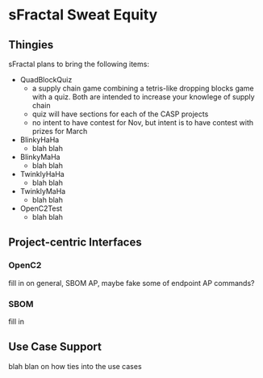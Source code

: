 # sFractal Sweat Equity

## Thingies
sFractal plans to bring the following items:
* QuadBlockQuiz
  - a supply chain game combining a tetris-like dropping blocks game with a quiz. Both are intended to increase your knowlege of supply chain
  - quiz will have sections for each of the CASP projects
  - no intent to have contest for Nov, but intent is to have contest with prizes for March
* BlinkyHaHa
  - blah blah
* BlinkyMaHa
  - blah blah
* TwinklyHaHa
  - blah blah
* TwinklyMaHa
  - blah blah
* OpenC2Test 
  - blah blah

## Project-centric Interfaces
### OpenC2
fill in on general, SBOM AP, maybe fake some of endpoint AP commands?
### SBOM
fill in

## Use Case Support
blah blan on how ties into the use cases